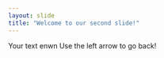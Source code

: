 ```yaml
---
layout: slide
title: "Welcome to our second slide!"
---
```

Your text  enwn
Use the left arrow to go back!
